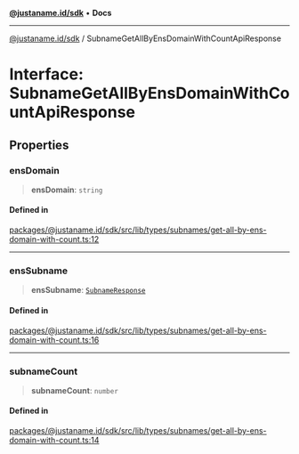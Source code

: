 [**@justaname.id/sdk**](../README.md) • **Docs**

***

[@justaname.id/sdk](../globals.md) / SubnameGetAllByEnsDomainWithCountApiResponse

# Interface: SubnameGetAllByEnsDomainWithCountApiResponse

## Properties

### ensDomain

> **ensDomain**: `string`

#### Defined in

[packages/@justaname.id/sdk/src/lib/types/subnames/get-all-by-ens-domain-with-count.ts:12](https://github.com/JustaName-id/JustaName-sdk/blob/626b4b68604f3125538c424811e641247a5bd58d/packages/@justaname.id/sdk/src/lib/types/subnames/get-all-by-ens-domain-with-count.ts#L12)

***

### ensSubname

> **ensSubname**: [`SubnameResponse`](SubnameResponse.md)

#### Defined in

[packages/@justaname.id/sdk/src/lib/types/subnames/get-all-by-ens-domain-with-count.ts:16](https://github.com/JustaName-id/JustaName-sdk/blob/626b4b68604f3125538c424811e641247a5bd58d/packages/@justaname.id/sdk/src/lib/types/subnames/get-all-by-ens-domain-with-count.ts#L16)

***

### subnameCount

> **subnameCount**: `number`

#### Defined in

[packages/@justaname.id/sdk/src/lib/types/subnames/get-all-by-ens-domain-with-count.ts:14](https://github.com/JustaName-id/JustaName-sdk/blob/626b4b68604f3125538c424811e641247a5bd58d/packages/@justaname.id/sdk/src/lib/types/subnames/get-all-by-ens-domain-with-count.ts#L14)
